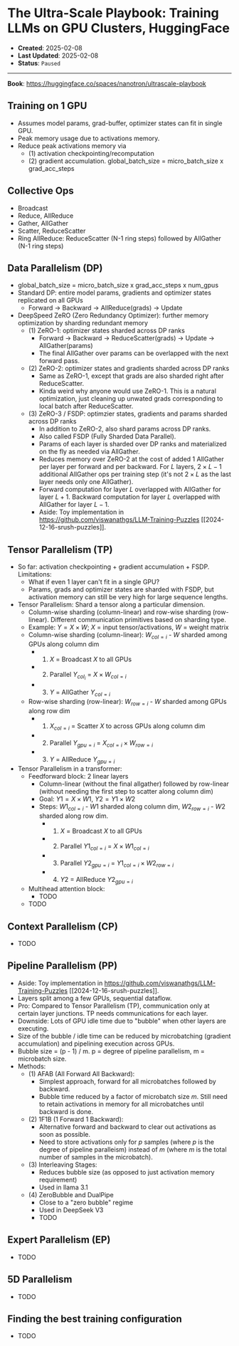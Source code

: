 # The Ultra-Scale Playbook: Training LLMs on GPU Clusters, HuggingFace

- **Created**: 2025-02-08
- **Last Updated**: 2025-02-08
- **Status**: `Paused`

---

**Book**: <https://huggingface.co/spaces/nanotron/ultrascale-playbook>

## Training on 1 GPU

- Assumes model params, grad-buffer, optimizer states can fit in single GPU.
- Peak memory usage due to activations memory.
- Reduce peak activations memory via
  - (1) activation checkpointing/recomputation
  - (2) gradient accumulation. global_batch_size = micro_batch_size x grad_acc_steps

## Collective Ops

- Broadcast
- Reduce, AllReduce
- Gather, AllGather
- Scatter, ReduceScatter
- Ring AllReduce: ReduceScatter (N-1 ring steps) followed by AllGather (N-1 ring steps)

## Data Parallelism (DP)

- global_batch_size = micro_batch_size x grad_acc_steps x num_gpus
- Standard DP: entire model params, gradients and optimizer states replicated on all GPUs
  - Forward -> Backward -> AllReduce(grads) -> Update
- DeepSpeed ZeRO (Zero Redundancy Optimizer): further memory optimization by sharding redundant memory
  - (1) ZeRO-1: optimizer states sharded across DP ranks
    - Forward -> Backward -> ReduceScatter(grads) -> Update -> AllGather(params)
    - The final AllGather over params can be overlapped with the next forward pass.
  - (2) ZeRO-2: optimizer states and gradients sharded across DP ranks
    - Same as ZeRO-1, except that grads are also sharded right after ReduceScatter.
    - Kinda weird why anyone would use ZeRO-1. This is a natural optimization, just cleaning up unwated grads corresponding to local batch after ReduceScatter.
  - (3) ZeRO-3 / FSDP: optimzier states, gradients and params sharded across DP ranks
    - In addition to ZeRO-2, also shard params across DP ranks.
    - Also called FSDP (Fully Sharded Data Parallel).
    - Params of each layer is sharded over DP ranks and materialized on the fly as needed via AllGather.
    - Reduces memory over ZeRO-2 at the cost of added 1 AllGather per layer per forward and per backward. For $L$ layers, $2 \times L - 1$ additional AllGather ops per training step (it's not $2 \times L$ as the last layer needs only one AllGather).
    - Forward computation for layer $L$ overlapped with AllGather for layer $L + 1$. Backward computation for layer $L$ overlapped with AllGather for layer $L - 1$.
    - Aside: Toy implementation in <https://github.com/viswanathgs/LLM-Training-Puzzles> [[2024-12-16-srush-puzzles]].

## Tensor Parallelism (TP)

- So far: activation checkpointing + gradient accumulation + FSDP. Limitations:
  - What if even 1 layer can't fit in a single GPU?
  - Params, grads and optimizer states are sharded with FSDP, but activation memory can still be very high for large sequence lengths.
- Tensor Parallelism: Shard a tensor along a particular dimension.
  - Column-wise sharding (column-linear) and row-wise sharding (row-linear). Different communication primitives based on sharding type.
  - Example: $Y = X \times W$; $X$ = input tensor/activations, $W$ = weight matrix
  - Column-wise sharding (column-linear): $W_{col=i}$ - $W$ sharded among GPUs along column dim
    - 1. $X$ = Broadcast $X$ to all GPUs
    - 2. Parallel $Y_{col_i}$ = $X \times W_{col=i}$
    - 3. $Y$ = AllGather $Y_{col=i}$
  - Row-wise sharding (row-linear): $W_{row=i}$ - $W$ sharded among GPUs along row dim
    - 1. $X_{col=i}$ = Scatter $X$ to across GPUs along column dim
    - 2. Parallel $Y_{gpu=i}$ = $X_{col=i} \times W_{row=i}$
    - 3. $Y$ = AllReduce $Y_{gpu=i}$
- Tensor Parallelism in a transformer:
  - Feedforward block: 2 linear layers
    - Column-linear (without the final allgather) followed by row-linear (without needing the first step to scatter along column dim)
    - Goal: $Y1 = X \times W1$, $Y2 = Y1 \times W2$
    - Steps: $W1_{col=i}$ - $W1$ sharded along column dim, $W2_{row=i}$ - $W2$ sharded along row dim.
      - 1. $X$ = Broadcast $X$ to all GPUs
      - 2. Parallel $Y1_{col=i}$ = $X \times W1_{col=i}$
      - 3. Parallel $Y2_{gpu=i}$ = $Y1_{col=i} \times W2_{row=i}$
      - 4. $Y2$ = AllReduce $Y2_{gpu=i}$
  - Multihead attention block:
    - TODO
  - TODO

## Context Parallelism (CP)

- TODO

## Pipeline Parallelism (PP)

- Aside: Toy implementation in <https://github.com/viswanathgs/LLM-Training-Puzzles> [[2024-12-16-srush-puzzles]].
- Layers split among a few GPUs, sequential dataflow.
- Pro: Compared to Tensor Parallelism (TP), communication only at certain layer junctions. TP needs communications for each layer.
- Downside: Lots of GPU idle time due to "bubble" when other layers are executing.
- Size of the bubble / idle time can be reduced by microbatching (gradient accumulation) and pipelining execution across GPUs.
- Bubble size = (p - 1) / m. p = degree of pipeline parallelism, m = microbatch size.
- Methods:
  - (1) AFAB (All Forward All Backward):
    - Simplest approach, forward for all microbatches followed by backward.
    - Bubble time reduced by a factor of microbatch size $m$. Still need to retain activations in memory for all microbatches until backward is done.
  - (2) 1F1B (1 Forward 1 Backward):
    - Alternative forward and backward to clear out activations as soon as possible.
    - Need to store activations only for $p$ samples (where $p$ is the degree of pipeline paralleism) instead of $m$ (where $m$ is the total number of samples in the microbatch).
  - (3) Interleaving Stages:
    - Reduces bubble size (as opposed to just activation memory requirement)
    - Used in llama 3.1
  - (4) ZeroBubble and DualPipe
    - Close to a "zero bubble" regime
    - Used in DeepSeek V3
    - TODO

## Expert Parallelism (EP)

- TODO

## 5D Parallelism

- TODO

## Finding the best training configuration

- TODO
